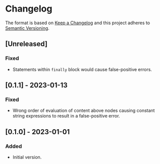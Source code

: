 # Changelog

The format is based on [Keep a Changelog](http://keepachangelog.com/en/1.0.0/)
and this project adheres to [Semantic Versioning](http://semver.org/spec/v2.0.0.html).

## [Unreleased]
### Fixed
- Statements within `finally` block would cause false-positive errors.

## [0.1.1] - 2023-01-13
### Fixed
- Wrong order of evaluation of content above nodes causing constant string expressions to result in
  a false-positive error.

## [0.1.0] - 2023-01-01
### Added
- Initial version.
